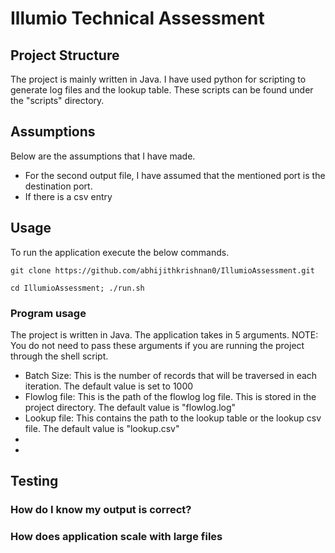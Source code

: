 # Illumio Technical Assessment

## Project Structure

The project is mainly written in Java. I have used python for scripting to generate log files and the lookup table. These scripts can be found under the "scripts" directory.

## Assumptions

Below are the assumptions that I have made.

* For the second output file, I have assumed that the mentioned port is the destination port.
* If there is a csv entry  

## Usage

To run the application execute the below commands.   
```
git clone https://github.com/abhijithkrishnan0/IllumioAssessment.git

cd IllumioAssessment; ./run.sh
```


### Program usage
The project is written in Java. The application takes in 5 arguments.
NOTE: You do not need to pass these arguments if you are running the project through the shell script.
* Batch Size: This is the number of records that will be traversed in each iteration. The default value is set to 1000
* Flowlog file: This is the path of the flowlog log file. This is stored in the project directory. The default value is "flowlog.log"
* Lookup file: This contains the path to the lookup table or the lookup csv file. The default value is "lookup.csv"
* 
* 


## Testing

### How do I know my output is correct?

### How does application scale with large files




